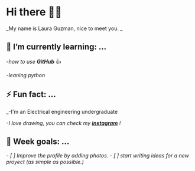 # Hi there 👋✨
<!--
-->
_My name is Laura Guzman, nice to meet you. _


## 🌱 I’m currently learning: ...
<!--
-->
_-how to use **GitHub**_ :+1:

_-leaning python_


## ⚡ Fun fact: ...
<!--
-->
_-I'm an Electrical engineering undergraduate

_-I love drawing, you can check my **[instagram](https://www.instagram.com/tou_treck/)** \!_

## :rocket: Week goals: ...
<!--
-->
_-  [ ] Improve the profile by adding photos._
_-  [ ] start writing ideas for a new proyect (as simple as possible.)_


<!--
**toutreck/toutreck** is a ✨ _special_ ✨ repository because its `README.md` (this file) appears on your GitHub profile.
-->
